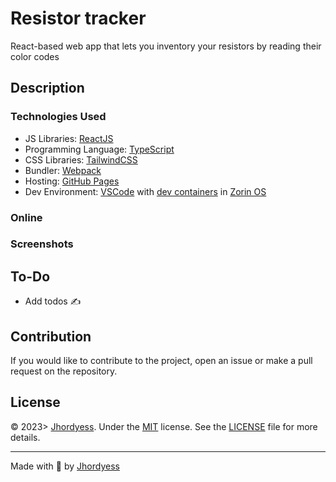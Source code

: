 # Resistor tracker

React-based web app that lets you inventory your resistors by reading their color codes

## Description

### Technologies Used

- JS Libraries: [ReactJS](https://reactjs.org/)
- Programming Language: [TypeScript](https://www.typescriptlang.org/)
- CSS Libraries: [TailwindCSS](https://tailwindcss.com/)
- Bundler: [Webpack](https://webpack.js.org/)
- Hosting: [GitHub Pages](https://pages.github.com/)
- Dev Environment: [VSCode](https://code.visualstudio.com/) with [dev containers](https://code.visualstudio.com/docs/remote/containers) in [Zorin OS](https://zorinos.com/)

### Online

### Screenshots

## To-Do

- Add todos ✍

## Contribution

If you would like to contribute to the project, open an issue or make a pull request on the repository.

## License

© 2023> [Jhordyess](https://github.com/jhordyess). Under the [MIT](https://choosealicense.com/licenses/mit/) license. See the [LICENSE](./LICENSE) file for more details.

---

Made with 💪 by [Jhordyess](https://www.jhordyess.com/)
